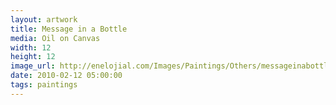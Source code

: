 ```yaml
---
layout: artwork
title: Message in a Bottle
media: Oil on Canvas
width: 12
height: 12
image_url: http://enelojial.com/Images/Paintings/Others/messageinabottle.jpg
date: 2010-02-12 05:00:00
tags: paintings
---
```

